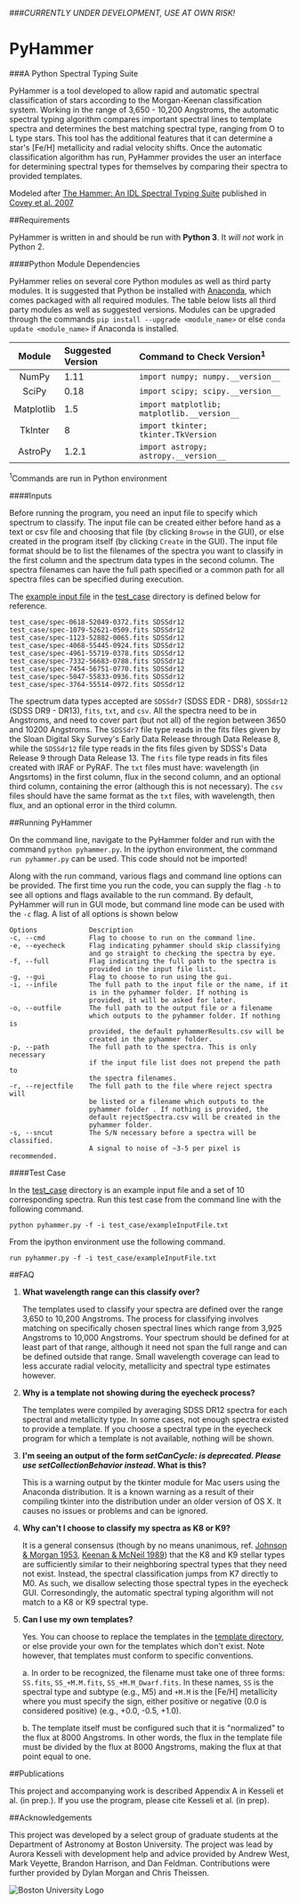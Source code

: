 ###_CURRENTLY UNDER DEVELOPMENT, USE AT OWN RISK!_

# PyHammer

###A Python Spectral Typing Suite 

PyHammer is a tool developed to allow rapid and automatic spectral classification of stars according to the Morgan-Keenan classification system. Working in the range of 3,650 - 10,200 Angstroms, the automatic spectral typing algorithm compares important spectral lines to template spectra and determines the best matching spectral type, ranging from O to L type stars. This tool has the additional features that it can determine a star's [Fe/H] metallicity and radial velocity shifts. Once the automatic classification algorithm has run, PyHammer provides the user an interface for determining spectral types for themselves by comparing their spectra to provided templates.

Modeled after [The Hammer: An IDL Spectral Typing Suite][thehammer] published in [Covey et al. 2007][covey+07]

##Requirements

PyHammer is written in and should be run with **Python 3**. It *will not* work in Python 2.

####Python Module Dependencies

PyHammer relies on several core Python modules as well as third party modules. It is suggested that Python be installed with [Anaconda][conda], which comes packaged with all required modules. The table below lists all third party modules as well as suggested versions. Modules can be upgraded through the commands `pip install --upgrade <module_name>` or else `conda update <module_name>` if Anaconda is installed.

| Module   | Suggested Version | Command to Check Version<sup>1</sup>      |
|:--------:|:------------------|:------------------------------------------|
|NumPy     | 1.11              |`import numpy; numpy.__version__`          |
|SciPy     | 0.18              |`import scipy; scipy.__version__`          |
|Matplotlib| 1.5               |`import matplotlib; matplotlib.__version__`|
|TkInter   | 8                 |`import tkinter; tkinter.TkVersion`        |
|AstroPy   | 1.2.1             |`import astropy; astropy.__version__`      |
<sup>1</sup>Commands are run in Python environment

####Inputs

Before running the program, you need an input file to specify which spectrum to classify. The input file can be created either before hand as a text or csv file and choosing that file (by clicking `Browse` in the GUI), or else created in the program itself (by clicking `Create` in the GUI). The input file format should be to list the filenames of the spectra you want to classify in the first column and the spectrum data types in the second column. The spectra filenames can have the full path specified or a common path for all spectra files can be specified during execution.  

The [example input file](/test_case/exampleInputFile.txt) in the [test_case](/test_case) directory is defined below for reference.

    test_case/spec-0618-52049-0372.fits SDSSdr12
    test_case/spec-1079-52621-0509.fits SDSSdr12
    test_case/spec-1123-52882-0065.fits SDSSdr12
    test_case/spec-4068-55445-0924.fits SDSSdr12
    test_case/spec-4961-55719-0378.fits SDSSdr12
    test_case/spec-7332-56683-0788.fits SDSSdr12
    test_case/spec-7454-56751-0770.fits SDSSdr12
    test_case/spec-5047-55833-0936.fits SDSSdr12
    test_case/spec-3764-55514-0972.fits SDSSdr12
    
The spectrum data types accepted are  `SDSSdr7` (SDSS EDR - DR8), `SDSSdr12` (SDSS DR9 - DR13), `fits`, `txt`, and `csv`. All the spectra need to be in Angstroms, and need to cover part (but not all) of the region between 3650 and 10200 Angstroms. The `SDSSdr7` file type reads in the fits files given by the Sloan Digital Sky Survey's Early Data Release through Data Release 8, while the `SDSSdr12` file type reads in the fits files given by SDSS's Data Release 9 through Data Release 13. The `fits` file type reads in fits files created with IRAF or PyRAF. The `txt` files must have: wavelength (in Angsrtoms) in the first column, flux in the second column, and an optional third column, containing the error (although this is not necessary). The `csv` files should have the same format as the `txt` files, with wavelength, then flux, and an optional error in the third column.

##Running PyHammer

On the command line, navigate to the PyHammer folder and run with the command `python pyhammer.py`. In the ipython environment, the command `run pyhammer.py` can be used. This code should not be imported!

Along with the run command, various flags and command line options can be provided. The first time you run the code, you can supply the flag `-h` to see all options and flags available to the run command. By default, PyHammer will run in GUI mode, but command line mode can be used with the `-c` flag. A list of all options is shown below

    Options             Description
    -c, --cmd           Flag to choose to run on the command line.
    -e, --eyecheck      Flag indicating pyhammer should skip classifying
                        and go straight to checking the spectra by eye.
    -f, --full          Flag indicating the full path to the spectra is
                        provided in the input file list.
    -g, --gui           Flag to choose to run using the gui.
    -i, --infile        The full path to the input file or the name, if it
                        is in the pyhammer folder. If nothing is
                        provided, it will be asked for later.
    -o, --outfile       The full path to the output file or a filename
                        which outputs to the pyhammer folder. If nothing is
                        provided, the default pyhammerResults.csv will be
                        created in the pyhammer folder.
    -p, --path          The full path to the spectra. This is only necessary
                        if the input file list does not prepend the path to
                        the spectra filenames.
    -r, --rejectfile    The full path to the file where reject spectra will
                        be listed or a filename which outputs to the
                        pyhammer folder . If nothing is provided, the
                        default rejectSpectra.csv will be created in the
                        pyhammer folder.
    -s, --sncut         The S/N necessary before a spectra will be classified.
                        A signal to noise of ~3-5 per pixel is recommended.

####Test Case

In the [test_case](/test_case) directory is an example input file and a set of 10 corresponding spectra. Run this test case from the command line with the following command.

    python pyhammer.py -f -i test_case/exampleInputFile.txt

From the ipython environment use the following command.

    run pyhammer.py -f -i test_case/exampleInputFile.txt

##FAQ

1. **What wavelength range can this classify over?**

   The templates used to classify your spectra are defined over the range 3,650 to 10,200 Angstroms. The process for classifying involves matching on specifically chosen spectral lines which range from 3,925 Angstroms to 10,000 Angstroms. Your spectrum should be defined for at least part of that range, although it need not span the full range and can be defined outside that range. Small wavelength coverage can lead to less accurate radial velocity, metallicity and spectral type estimates however. 

2. **Why is a template not showing during the eyecheck process?**

   The templates were compiled by averaging SDSS DR12 spectra for each spectral and metallicity type. In some cases, not enough spectra existed to provide a template. If you choose a spectral type in the eyecheck program for which a template is not available, nothing will be shown.

3. **I'm seeing an output of the form _setCanCycle: is deprecated.  Please use setCollectionBehavior instead_. What is this?**
   
   This is a warning output by the tkinter module for Mac users using the Anaconda distribution. It is a known warning as a result of their compiling tkinter into the distribution under an older version of OS X. It causes no issues or problems and can be ignored.

4. **Why can't I choose to classify my spectra as K8 or K9?**

   It is a general consensus (though by no means unanimous, ref. [Johnson & Morgan 1953][Johnson_Morgan], [Keenan & McNeil 1989](Keenan_McNeil)) that the K8 and K9 stellar types are sufficiently similar to their neighboring spectral types that they need not exist. Instead, the spectral classification jumps from K7 directly to M0. As such, we disallow selecting those spectral types in the eyecheck GUI. Corresondingly, the automatic spectral typing algorithm will not match to a K8 or K9 spectral type.
  
5. **Can I use my own templates?**
   
   Yes. You can choose to replace the templates in the [template directory](/resources/templates), or else provide your own for the templates which don't exist. Note however, that templates must conform to specific conventions.

   a. In order to be recognized, the filename must take one of three forms: `SS.fits`, `SS_+M.M.fits`, `SS_+M.M_Dwarf.fits`. In these names, `SS` is the spectral type and subtype (e.g., M5) and `+M.M` is the [Fe/H] metallicity where you must specify the sign, either positive or negative (0.0 is considered positive) (e.g., +0.0, -0.5, +1.0).
   
   b. The template itself must be configured such that it is "normalized" to the flux at 8000 Angstroms. In other words, the flux in the template file must be divided by the flux at 8000 Angstroms, making the flux at that point equal to one.

##Publications

This project and accompanying work is described Appendix A in Kesseli et al. (in prep.). If you use the program, please cite Kesseli et al. (in prep). 

##Acknowledgements

This project was developed by a select group of graduate students at the Department of Astronomy at Boston University. The project was lead by Aurora Kesseli with development help and advice provided by Andrew West, Mark Veyette, Brandon Harrison, and Dan Feldman. Contributions were further provided by Dylan Morgan and Chris Theissen.

![Boston University Logo](https://www.bu.edu/brand/files/2012/10/BU-Master-Logo.gif "Boston University")

[thehammer]: http://myweb.facstaff.wwu.edu/~coveyk/thehammer.html
[covey+07]: http://adsabs.harvard.edu/abs/2007AJ....134.2398C
[conda]: https://www.continuum.io/downloads
[backend_problem]: https://github.com/mperrin/webbpsf/issues/103
[Johnson_Morgan]: http://adsabs.harvard.edu/abs/1953ApJ...117..313J
[Keenan_McNeil]: http://adsabs.harvard.edu/abs/1989ApJS...71..245K
